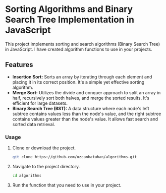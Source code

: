 # Sorting Algorithms and Binary Search Tree Implementation in JavaScript

This project implements sorting and search algorithms (Binary Search Tree) in JavaScript. I have created algorithm functions to use in your projects.

## Features

- **Insertion Sort:** Sorts an array by iterating through each element and placing it in its correct position. It's a simple yet effective sorting algorithm.
- **Merge Sort:** Utilizes the divide and conquer approach to split an array in half, recursively sort both halves, and merge the sorted results. It's efficient for large datasets.
- **Binary Search Tree (BST):** A data structure where each node's left subtree contains values less than the node's value, and the right subtree contains values greater than the node's value. It allows fast search and sorted data retrieval.

### Usage

1. Clone or download the project.

    ```bash
    git clone https://github.com/ozcanbatuhan/algorithms.git
    ```

2. Navigate to the project directory.

    ```bash
    cd algorithms
    ```

3. Run the function that you need to use in your project.
